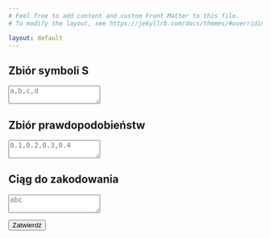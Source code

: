 ```yaml
---
# Feel free to add content and custom Front Matter to this file.
# To modify the layout, see https://jekyllrb.com/docs/themes/#overriding-theme-defaults

layout: default
---
```


<div class="app-container">
  <h2>Zbiór symboli S</h2>
  <div class="input-section">
    <textarea id="symbols" placeholder="a,b,c,d"></textarea>
    <div id="error-symbols" class="error-message" style="display: none;"></div>
  </div>

  <h2>Zbiór prawdopodobieństw</h2>
  <div class="input-section">
    <textarea id="probabilities" placeholder="0.1,0.2,0.3,0.4"></textarea>
    <div id="error-probabilities" class="error-message" style="display: none;"></div>
  </div>

  <h2>Ciąg do zakodowania</h2>
  <div class="input-section">
    <textarea id="sequence" placeholder="abc"></textarea>
    <div id="error-sequence" class="error-message" style="display: none;"></div>
  </div>

  <button id="submit-button" class="btn">Zatwierdź</button>

  <div id="error-message" class="error" style="display: none;"></div>

  <div id="result-section" style="display: none; text-align: center;">
    <h2>WYNIK</h2>
  
  <div style="margin: 20px 0;">
    <h3>Zapis binarny</h3>
    <div id="binary-result" class="result-box"></div>
  </div>
    
  <div style="margin: 20px 0;">
      <h3>Zapis dziesiętny</h3>
      <div id="decimal-result" class="result-box"></div>
  </div>
    
  <button id="step-by-step-button" class="btn">Krok po kroku</button>
  <div id="steps-section" style="margin-top: 20px;"></div>
  </div>
</div>

